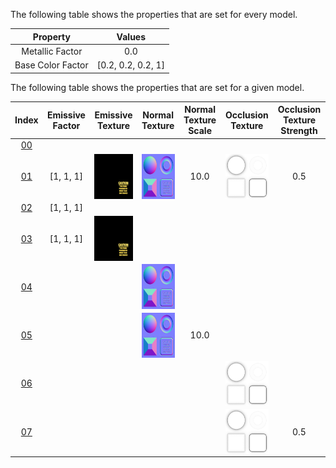 The following table shows the properties that are set for every model.  


Property | **Values**
:---: | :---:
Metallic Factor | 0.0
Base Color Factor | [0.2, 0.2, 0.2, 1]

 
The following table shows the properties that are set for a given model.  


Index | Emissive Factor | Emissive Texture | Normal Texture | Normal Texture Scale | Occlusion Texture | Occlusion Texture Strength
:---: | :---: | :---: | :---: | :---: | :---: | :---:
[00](./Material_00.gltf) |   |   |   |   |   |  
[01](./Material_01.gltf) | [1, 1, 1] | <img src="./Texture_emissive.png" height="72" width="72" align="middle"> | <img src="./Texture_normal.png" height="72" width="72" align="middle"> | 10.0 | <img src="./Texture_occlusion.png" height="72" width="72" align="middle"> | 0.5
[02](./Material_02.gltf) | [1, 1, 1] |   |   |   |   |  
[03](./Material_03.gltf) | [1, 1, 1] | <img src="./Texture_emissive.png" height="72" width="72" align="middle"> |   |   |   |  
[04](./Material_04.gltf) |   |   | <img src="./Texture_normal.png" height="72" width="72" align="middle"> |   |   |  
[05](./Material_05.gltf) |   |   | <img src="./Texture_normal.png" height="72" width="72" align="middle"> | 10.0 |   |  
[06](./Material_06.gltf) |   |   |   |   | <img src="./Texture_occlusion.png" height="72" width="72" align="middle"> |  
[07](./Material_07.gltf) |   |   |   |   | <img src="./Texture_occlusion.png" height="72" width="72" align="middle"> | 0.5
 
